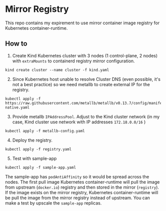 # Mirror Registry

This repo contains my expirement to use mirror container image registry for Kubernetes container-runtime.

## How to

1. Create Kind Kubernetes cluster with 3 nodes (1 control-plane, 2 nodes) with `extraMounts` to containerd registry mirror configuration.

```
kind create cluster --name cluster -f kind.yaml
```

2. Since Kubernetes host unable to resolve Cluster DNS (even possible, it's not a best practice) so we need metallb to create external IP for the registry.

```
kubectl apply -f https://raw.githubusercontent.com/metallb/metallb/v0.13.7/config/manifests/metallb-native.yaml
```

3. Provide metallb `IPAddressPool`. Adjust to the Kind cluster network (in my case, Kind cluster use network with IP addresses `172.18.0.0/16` )

```
kubectl apply -f metallb-config.yaml
```

4. Deploy the registry.

```
kubectl apply -f registry.yaml
```

5. Test with sample-app

```
kubectl apply -f sample-app.yaml
```

The sample-app has `podAntiAffinity` so it would be spread across the nodes. The first pull image Kubernetes container-runtime will pull the image from upstream (`docker.io`) registry and then stored in the mirror (`registry`). If the image exists on the mirror registry, Kubernetes container-runtime will be pull the image from the mirror registry instead of upstream. You can make a test by upscale the `sample-app` replicas.
